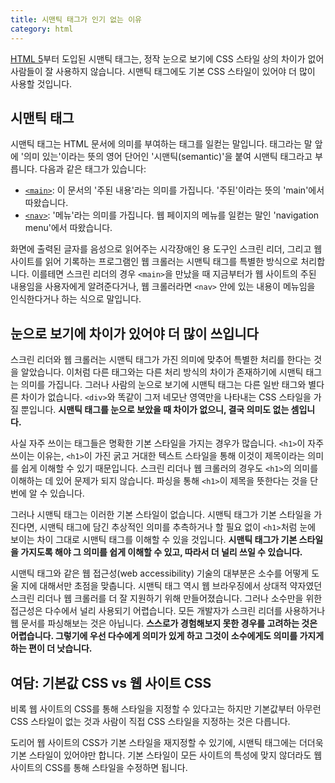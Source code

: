 ```yaml
---
title: 시맨틱 태그가 인기 없는 이유
category: html
---
```


[HTML 5][html5]부터 도입된 시맨틱 태그는, 정작 눈으로 보기에 CSS 스타일 상의 차이가 없어 사람들이 잘 사용하지 않습니다. 시맨틱 태그에도 기본 CSS 스타일이 있어야 더 많이 사용할 것입니다.

[html5]: https://developer.mozilla.org/docs/Web/Guide/HTML/HTML5

## 시맨틱 태그

시맨틱 태그는 HTML 문서에 의미를 부여하는 태그를 일컫는 말입니다. 태그라는 말 앞에 '의미 있는'이라는 뜻의 영어 단어인 '시맨틱(semantic)'을 붙여 시맨틱 태그라고 부릅니다. 다음과 같은 태그가 있습니다:

- [`<main>`][main-element]: 이 문서의 '주된 내용'라는 의미를 가집니다. '주된'이라는 뜻의 'main'에서 따왔습니다.
- [`<nav>`][nav-element]: '메뉴'라는 의미를 가집니다. 웹 페이지의 메뉴를 일컫는 말인 'navigation menu'에서 따왔습니다.

화면에 출력된 글자를 음성으로 읽어주는 시각장애인 용 도구인 스크린 리더, 그리고 웹 사이트를 읽어 기록하는 프로그램인 웹 크롤러는 시맨틱 태그를 특별한 방식으로 처리합니다. 이를테면 스크린 리더의 경우 `<main>`을 만났을 때 지금부터가 웹 사이트의 주된 내용임을 사용자에게 알려준다거나, 웹 크롤러라면 `<nav>` 안에 있는 내용이 메뉴임을 인식한다거나 하는 식으로 말입니다.

[main-element]: https://developer.mozilla.org/docs/Web/HTML/Element/main

[nav-element]: https://developer.mozilla.org/docs/Web/HTML/Element/nav

## 눈으로 보기에 차이가 있어야 더 많이 쓰입니다

스크린 리더와 웹 크롤러는 시맨틱 태그가 가진 의미에 맞추어 특별한 처리를 한다는 것을 알았습니다. 이처럼 다른 태그와는 다른 처리 방식의 차이가 존재하기에 시맨틱 태그는 의미를 가집니다. 그러나 사람의 눈으로 보기에 시맨틱 태그는 다른 일반 태그와 별다른 차이가 없습니다. `<div>`와 똑같이 그저 네모난 영역만을 나타내는 CSS 스타일을 가질 뿐입니다. **시맨틱 태그를 눈으로 보았을 때 차이가 없으니, 결국 의미도 없는 셈입니다.**

사실 자주 쓰이는 태그들은 명확한 기본 스타일을 가지는 경우가 많습니다. `<h1>`이 자주 쓰이는 이유는, `<h1>`이 가진 굵고 거대한 텍스트 스타일을 통해 이것이 제목이라는 의미를 쉽게 이해할 수 있기 때문입니다. 스크린 리더나 웹 크롤러의 경우도 `<h1>`의 의미를 이해하는 데 있어 문제가 되지 않습니다. 파싱을 통해 `<h1>`이 제목을 뜻한다는 것을 단번에 알 수 있습니다.

그러나 시맨틱 태그는 이러한 기본 스타일이 없습니다. 시맨틱 태그가 기본 스타일을 가진다면, 시맨틱 태그에 담긴 추상적인 의미를 추측하거나 할 필요 없이 `<h1>`처럼 눈에 보이는 차이 그대로 시맨틱 태그를 이해할 수 있을 것입니다. **시맨틱 태그가 기본 스타일을 가지도록 해야 그 의미를 쉽게 이해할 수 있고, 따라서 더 널리 쓰일 수 있습니다.**

시맨틱 태그와 같은 웹 접근성(web accessibility) 기술의 대부분은 소수를 어떻게 도울 지에 대해서만 초점을 맞춥니다. 시맨틱 태그 역시 웹 브라우징에서 상대적 약자였던 스크린 리더나 웹 크롤러를 더 잘 지원하기 위해 만들어졌습니다. 그러나 소수만을 위한 접근성은 다수에서 널리 사용되기 어렵습니다. 모든 개발자가 스크린 리더를 사용하거나 웹 문서를 파싱해보는 것은 아닙니다. **스스로가 경험해보지 못한 경우를 고려하는 것은 어렵습니다. 그렇기에 우선 다수에게 의미가 있게 하고 그것이 소수에게도 의미를 가지게 하는 편이 더 낫습니다.**

## 여담: 기본값 CSS vs 웹 사이트 CSS

비록 웹 사이트의 CSS를 통해 스타일을 지정할 수 있다고는 하지만 기본값부터 아무런 CSS 스타일이 없는 것과 사람이 직접 CSS 스타일을 지정하는 것은 다릅니다.

도리어 웹 사이트의 CSS가 기본 스타일을 재지정할 수 있기에, 시맨틱 태그에는 더더욱 기본 스타일이 있어야만 합니다. 기본 스타일이 모든 사이트의 특성에 맞지 않더라도 웹 사이트의 CSS를 통해 스타일을 수정하면 됩니다.
